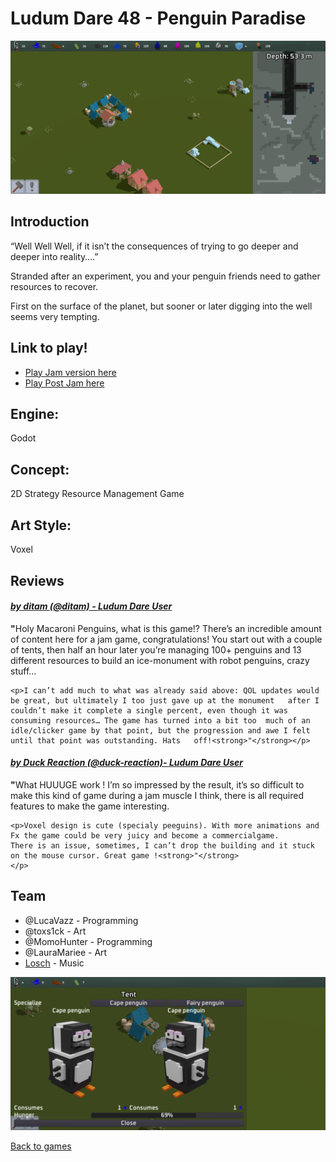 # Ludum Dare 48 - Penguin Paradise

![PenguinParadiseBanner](/images/penguinParadise/penguinBanner.png)

## Introduction
“Well Well Well, if it isn’t the consequences of trying to go deeper and deeper into reality….”

Stranded after an experiment, you and your penguin friends need to gather resources to recover.

First on the surface of the planet, but sooner or later digging into the well seems very tempting.


## Link to play!
- [Play Jam version here](https://green-game-17.gitlab.io/penguin-paradise-ld48-freeze)
- [Play Post Jam here](https://green-game-17.gitlab.io/penguin-paradise)

## Engine:
Godot

## Concept:
2D Strategy Resource Management Game

## Art Style: 
Voxel 

## Reviews

#### <em>[by ditam (@ditam) - Ludum Dare User](https://ldjam.com/users/ditam/)</em>
<p>
	<p><strong>"</strong>Holy Macaroni Penguins, what is this game!? There’s an incredible amount of content here for a jam game, 	congratulations! You start out with a couple of tents, then half an hour later you’re managing 100+ penguins and 13 different 	resources to build an ice-monument with robot penguins, crazy stuff…
	</p>

	<p>I can’t add much to what was already said above: QOL updates would be great, but ultimately I too just gave up at the monument 	after I couldn’t make it complete a single percent, even though it was consuming resources… The game has turned into a bit too 	much of an idle/clicker game by that point, but the progression and awe I felt until that point was outstanding. Hats 	off!<strong>"</strong></p>
	
</p>


#### <em>[by Duck Reaction (@duck-reaction)- Ludum Dare User](https://ldjam.com/users/duck-reaction)</em>
<p>
	<p><strong>"</strong>What HUUUGE work ! I’m so impressed by the result, it’s so difficult to make this kind of game during a jam 	muscle I think, there is all required features to make the game interesting.</p>

	<p>Voxel design is cute (specialy peeguins). With more animations and Fx the game could be very juicy and become a commercialgame.
	There is an issue, sometimes, I can’t drop the building and it stuck on the mouse cursor. Great game !<strong>"</strong>
	</p>
</p>


## Team
- @LucaVazz - Programming
- @toxs1ck - Art
- @MomoHunter - Programming
- @LauraMariee - Art
- [Losch](https://www.youtube.com/channel/UC8R6r7tm6vPO8pl5gFyLVHg) - Music

![PenguinParidise](/images/penguinParadise/penguinBanner2.png)

[Back to games](/markdown/core/games.html)
